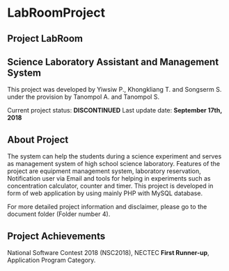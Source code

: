 # LabRoomProject
## Project LabRoom
## Science Laboratory Assistant and Management System

This project was developed by Yiwsiw P., Khongkliang T. and Songserm S.
under the provision by Tanompol A. and Tanompol S.

Current project status: **DISCONTINUED**
Last update date: **September 17th, 2018**

## About Project
The system can help the students during a science experiment and serves as management system of high school
science laboratory. Features of the project are equipment management system, laboratory reservation, Notification user via Email 
and tools for helping in experiments such as concentration calculator, counter and timer. 
This project is developed in form of web application by using mainly PHP with MySQL database. 

For more detailed project information and disclaimer, please go to the document folder (Folder number 4).

## Project Achievements
National Software Contest 2018 (NSC2018), NECTEC
**First Runner-up**, Application Program Category.
